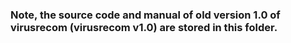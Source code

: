 ### Note, the source code and manual of old version 1.0 of virusrecom (virusrecom v1.0) are stored in this folder.
